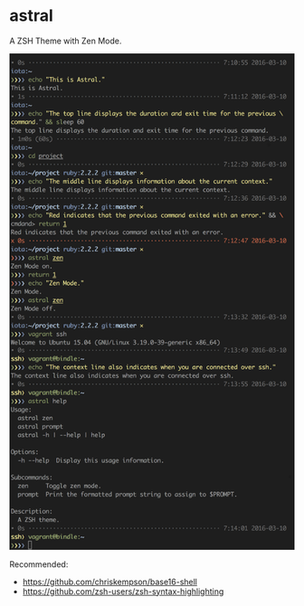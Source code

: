 # astral

A ZSH Theme with Zen Mode.

<p align="center">
  <img src="https://raw.githubusercontent.com/alphabetum/astral/master/astral.png" alt="astral preview" width="800">
</p>

Recommended:
- <https://github.com/chriskempson/base16-shell>
- <https://github.com/zsh-users/zsh-syntax-highlighting>

